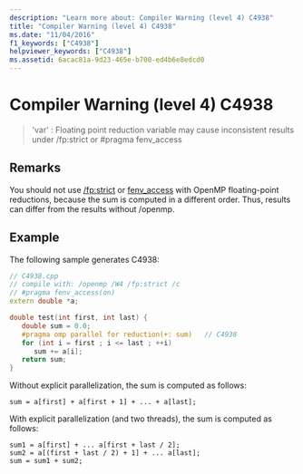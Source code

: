 ```yaml
---
description: "Learn more about: Compiler Warning (level 4) C4938"
title: "Compiler Warning (level 4) C4938"
ms.date: "11/04/2016"
f1_keywords: ["C4938"]
helpviewer_keywords: ["C4938"]
ms.assetid: 6acac81a-9d23-465e-b700-ed4b6e8edcd0
---
```

# Compiler Warning (level 4) C4938

> 'var' : Floating point reduction variable may cause inconsistent results under /fp:strict or #pragma fenv_access

## Remarks

You should not use [/fp:strict](../../build/reference/fp-specify-floating-point-behavior.md) or [fenv_access](../../preprocessor/fenv-access.md) with OpenMP floating-point reductions, because the sum is computed in a different order. Thus, results can differ from the results without /openmp.

## Example

The following sample generates C4938:

```cpp
// C4938.cpp
// compile with: /openmp /W4 /fp:strict /c
// #pragma fenv_access(on)
extern double *a;

double test(int first, int last) {
   double sum = 0.0;
   #pragma omp parallel for reduction(+: sum)   // C4938
   for (int i = first ; i <= last ; ++i)
      sum += a[i];
   return sum;
}
```

Without explicit parallelization, the sum is computed as follows:

```
sum = a[first] + a[first + 1] + ... + a[last];
```

With explicit parallelization (and two threads), the sum is computed as follows:

```
sum1 = a[first] + ... a[first + last / 2];
sum2 = a[(first + last / 2) + 1] + ... a[last];
sum = sum1 + sum2;
```
